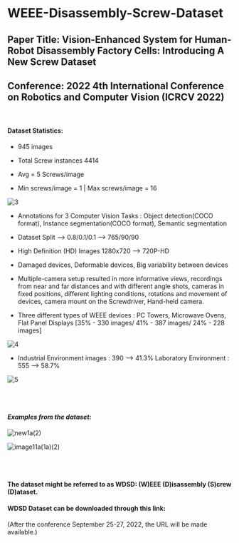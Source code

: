 # WEEE-Disassembly-Screw-Dataset
## Paper Title: **Vision-Enhanced System for Human-Robot Disassembly Factory Cells: Introducing A New Screw Dataset**

## Conference: **2022 4th International Conference on Robotics and Computer Vision (ICRCV 2022)**

<br />

#### **Dataset Statistics:**

- 945 images 

- Total Screw instances 4414

- Avg = 5 Screws/image

- Min screws/image = 1 | Max screws/image = 16

![3](https://user-images.githubusercontent.com/56552010/185942935-6936e4a6-6440-4abd-8e87-51afef52451f.png)


- Annotations for 3 Computer Vision Tasks : Object detection(COCO format), Instance segmentation(COCO format), Semantic segmentation

- Dataset Split --> 0.8/0.1/0.1 --> 765/90/90

- High Definition (HD) Images 1280x720 --> 720P-HD

- Damaged devices, Deformable devices, Big variability between devices

- Multiple-camera setup resulted in more informative views, recordings from near and far distances and with different angle shots, cameras in fixed positions, different lighting conditions, rotations and movement of devices, camera mount on the Screwdriver, Hand-held camera. 


- Three different types of WEEE devices : PC Towers, Microwave Ovens, Flat Panel Displays [35% - 330 images/ 41% - 387 images/ 24% - 228 images]
<!-- 
![1](https://user-images.githubusercontent.com/56552010/185942472-5889dfe8-ace4-4a58-8540-2df4bf427028.png) -->

![4](https://user-images.githubusercontent.com/56552010/185942950-d76e3e3d-9b6a-49ef-bd4d-d6600e12ae2e.png)

- Industrial Environment images : 390 --> 41.3% Laboratory Environment : 555 --> 58.7%

<!-- ![2](https://user-images.githubusercontent.com/56552010/185942492-d8d18322-569d-40ca-a058-7284aec49b51.png) -->

![5](https://user-images.githubusercontent.com/56552010/185942962-88461723-acf0-48b5-8365-b33f5200ae42.png)


<br />
<br />

#### *Examples from the dataset:*

![new1a(2)](https://user-images.githubusercontent.com/56552010/185946991-8a428885-651b-4eef-a8e1-d1ec108e4629.png)

![image11a(1a)(2)](https://user-images.githubusercontent.com/56552010/185946985-86622ce3-fa8d-4cc3-9760-170f7da0ed01.png)


<br />
<br />

#### The dataset might be referred to as **WDSD**: (W)EEE (D)isassembly (S)crew (D)ataset.

#### **WDSD Dataset** can be downloaded through this link: 
(After the conference September 25-27, 2022, the URL will be made available.) 
